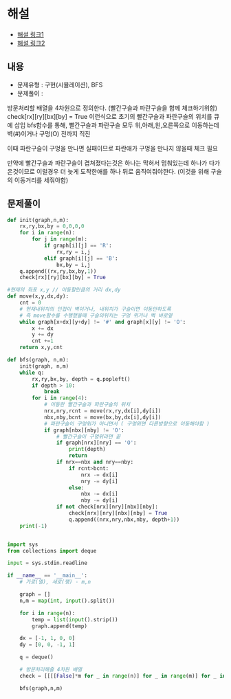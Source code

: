 # 해설
- [해설 링크1](https://esoongan.tistory.com/154?category=915632)
- [해설 링크2](https://jeongchul.tistory.com/666)

## 내용
- 문제유형 : 구현(시뮬레이션), BFS
- 문제풀이 :

방문처리할 배열을 4차원으로 정의한다. (빨간구슬과 파란구슬을 함께 체크하기위함)
check[rx][ry][bx][by] = True 이런식으로
초기의 빨간구슬과 파란구슬의 위치를 큐에 삽입
bfs함수를 통해, 빨간구슬과 파란구슬 모두 위,아래,왼,오른쪽으로 이동하는데 벽(#)이거나 구멍(O) 전까지 직진
  
이때 파란구슬이 구멍을 만나면 실패이므로 파란애가 구멍을 만나지 않을때 체크 필요

만약에 빨간구슬과 파란구슬이 겹쳐졌다는것은 하나는 막혀서 멈춰있는데 하나가 다가온것이므로 이럴경우 더 늦게 도착한애를 하나 뒤로 움직여줘야한다. (이것을 위해 구슬의 이동거리를 세줘야함)

## 문제풀이
```python
def init(graph,n,m):
    rx,ry,bx,by = 0,0,0,0
    for i in range(n):
        for j in range(m):
            if graph[i][j] == 'R':
                rx,ry = i,j
            elif graph[i][j] == 'B':
                bx,by = i,j
    q.append((rx,ry,bx,by,1))
    check[rx][ry][bx][by] = True

#현재의 좌표 x,y // 이동할만큼의 거리 dx,dy
def move(x,y,dx,dy):
    cnt = 0
    # 현재내위치의 인접이 벽이거나, 내위치가 구슬이면 이동안하도록
    # 즉 move함수를 수행했을때 구슬의위치는 구멍 위거나 벽 바로옆
    while graph[x+dx][y+dy] != '#' and graph[x][y] != 'O':
        x += dx
        y += dy
        cnt +=1
    return x,y,cnt

def bfs(graph, n,m):
    init(graph, n,m)
    while q:
        rx,ry,bx,by, depth = q.popleft()
        if depth > 10:
            break
        for i in range(4):
            # 이동한 빨간구슬과 파란구슬의 위치
            nrx,nry,rcnt = move(rx,ry,dx[i],dy[i])
            nbx,nby,bcnt = move(bx,by,dx[i],dy[i])
            # 파란구슬이 구멍위가 아니면서 ( 구멍위면 다른방향으로 이동해야함 )
            if graph[nbx][nby] != 'O':
                # 빨간구슬이 구멍위라면 끝
                if graph[nrx][nry] == 'O':
                    print(depth)
                    return
                if nrx==nbx and nry==nby:
                    if rcnt>bcnt:
                        nrx -= dx[i]
                        nry -= dy[i]
                    else:
                        nbx -= dx[i]
                        nby -= dy[i]
                if not check[nrx][nry][nbx][nby]:
                    check[nrx][nry][nbx][nby] = True
                    q.append((nrx,nry,nbx,nby, depth+1))
    print(-1)


import sys
from collections import deque

input = sys.stdin.readline

if __name__ == '__main__':
    # 가로(열), 세로(행) - m,n

    graph = []
    n,m = map(int, input().split())

    for i in range(n):
        temp = list(input().strip())
        graph.append(temp)

    dx = [-1, 1, 0, 0]
    dy = [0, 0, -1, 1]

    q = deque()

    # 방문처리해줄 4차원 배열
    check = [[[[False]*m for _ in range(n)] for _ in range(m)] for _ in range(n)]

    bfs(graph,n,m)
```